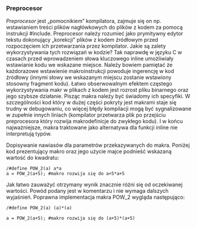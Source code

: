### Preprocesor
*Preprocesor* jest „pomocnikiem” kompilatora, zajmuje się on np. wstawianiem treści plików nagłówkowych do plików z kodem za pomocą instrukcji #include. Preprocesor należy rozumieć jako prymitywny edytor tekstu dokonujący „korekcji” plików z kodem źródłowym przed rozpoczęciem ich przetwarzania przez kompilator.
Jakie są zalety wykorzystywania tych rozwiązań w kodzie? Tak naprawdę w języku C w czasach przed wprowadzeniem słowa kluczowego inline umożliwiały wstawianie kodu we wskazane miejsce. Należy bowiem pamiętać że każdorazowe wstawienie makroinstrukcji powoduje ingerencję w kod źródłowy (innymi słowy we wskazanym miejscu zostanie wstawiony stosowny fragment kodu). Łatwo obserwowalnym efektem częstego wykorzystywania makr w plikach z kodem jest rozrost pliku binarnego oraz jego szybsze działanie. 
Pisząc makra należy być świadomy ich specyfiki. W szczególności kod który w dużej części pokryty jest makrami staje się trudny w debugowaniu, co więcej błędy kompilacji mogą być sygnalizowane w zupełnie innych liniach (kompilator przetwarza plik po przejściu preprocesora który rozwija makrodefinicje do zwykłego kodu). I w końcu najważniejsze, makra traktowane jako alternatywa dla funkcji inline nie interpretują typów.

Dopisywanie nawiasów dla parametrów przekazywanych do makra. Poniżej kod prezentujący makro oraz jego użycie majce podnieść wskazaną wartość do kwadratu:

```
/#define POW_2(a) a*a
a = POW_2(a+5); #makro rozwija się do a+5*a+5
```

Jak łatwo zauważyć otrzymany wynik znacznie różni się od oczekiwanej wartości. Powód podany jest w komentarzu i nie wymaga dalszych wyjaśnień. Poprawna implementacja makra POW_2 wygląda następująco:

```
/#define POW_2(a) (a)*(a)

a = POW_2(a+5); #makro rozwija się do (a+5)*(a+5)
```
